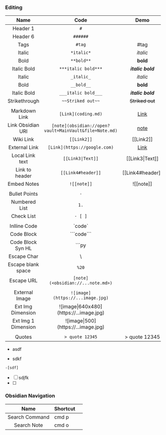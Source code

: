 ### Editing
|        Name         |                          Code                          |                         Demo                         | Shortcut |     |
|:-------------------:|:------------------------------------------------------:|:----------------------------------------------------:| -------- | --- |
|      Header 1       |                          `#`                           |                                                      |          |     |
|      Header 6       |                        `######`                        |                                                      |          |     |
|        Tags         |                         `#tag`                         |                         #tag                         |          |     |
|       Italic        |                       `*italic*`                       |                     *italic*<br>                     | cmd i    |     |
|        Bold         |                       `**bold**`                       |                       **bold**                       | cmd b    |     |
|     Italic Bold     |                  `***italic bold***`                   |                  ***italic bold***                   |          |     |
|       Italic        |                       `_italic_`                       |                       _italic_                       | cmd i    |     |
|        Bold         |                       `__bold__`                       |                       __bold__                       | cmd b    |     |
|     Italic Bold     |                  `___italic bold___`                   |                  ___italic bold___                   |          |     |
|    Strikethrough    |                   `~~Striked out~~`                    |                   ~~Striked out~~                    |          |     |
|                     |                                                        |                                                      |          |     |
|    Markdown Link    |                  `[Link](coding.md)`                   |                  [Link](coding.md)                   | cmd k    |     |
|  Link Obsidian URI  | `[note](obsidian://open?vault=MainVault&file=Note.md)` | [note](obsidian://open?vault=MainVault&file=Note.md) |          |     |
|      Wiki Link      |                      `[[Link2]]`                       |                      [[Link2]]                       |          |     |
|    External Link    |              `[Link](https://google.com)`              |              [Link](https://google.com)              |          |     |
|   Local Link text   |                   `[[Link3\|Text]]`                    |                   [[Link3\|Text]]                    |          |     |
|   Link to header    |                   `[[Link4#header]]`                   |                   [[Link4#header]]                   |          |     |
|     Embed Notes     |                      `![[note]]`                       |                      ![[note]]                       |          |     |
|                     |                                                        |                                                      |          |     |
|    Bullet Points    |                          `-`                           |                                                      |          |     |
|    Numbered List    |                          `1.`                          |                                                      |          |     |
|     Check List      |                        `- [ ]`                         |                                                      |          |     |
|                     |                                                        |                                                      |          |     |
|    Inlline Code     |                        \`code`                         |                                                      |          |     |
|     Code Block      |                      \```code```                       |                                                      |          |     |
|  Code Block Syn HL  |                         \```py                         |                                                      |          |     |
|     Escape Char     |                           \                            |                                                      |          |     |
| Escape blank space  |                         `%20`                          |                                                      |          |     |
|     Escape URL      |           `[note](<obsidian://...note.md>)`            |                                                      |          |     |
|                     |                                                        |                                                      |          |     |
|   External Image    |            `![image](https://...image.jpg)`            |                                                      |          |     |
|  Ext Img Dimension  |       \!\[image\|640x480](https://...image.jpg)        |                                                      |          |     |
| Ext Img 1 Dimension |         \!\[image\|500](https://...image.jpg)          |                                                      |          |     |
|                     |                                                        |                                                      |          |     |
|       Quotes        |                    `> quote 12345`                     |                    > quote 12345                     |          |     |


- asdf
* sdkf

`-[sdf]`
- [ ] sdjfk
- [ ] 
### Obsidian Navigation
|      Name      | Shortcut |     |
|:--------------:| -------- | --- |
| Search Command | cmd p    |     |
|  Search Note   | cmd o    |     |
